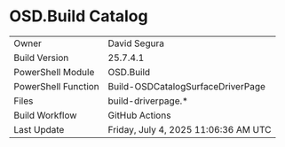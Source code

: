 ﻿# OSD.Build Catalog

| | |
|-|-|
| Owner | David Segura |
| Build Version | 25.7.4.1 |
| PowerShell Module | OSD.Build |
| PowerShell Function | Build-OSDCatalogSurfaceDriverPage |
| Files | build-driverpage.* |
| Build Workflow | GitHub Actions |
| Last Update | Friday, July 4, 2025 11:06:36 AM UTC |
